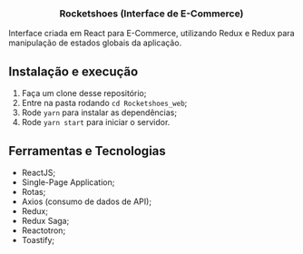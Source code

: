 <h3 align="center">
  Rocketshoes (Interface de E-Commerce)
</h3>

<p align="justify">Interface criada em React para E-Commerce, utilizando Redux e Redux para manipulação de estados globais da aplicação.</p>

## Instalação e execução

1. Faça um clone desse repositório;
2. Entre na pasta rodando `cd Rocketshoes_web`;
3. Rode `yarn` para instalar as dependências;
4. Rode `yarn start` para iniciar o servidor.

## Ferramentas e Tecnologias

- ReactJS;
- Single-Page Application;
- Rotas;
- Axios (consumo de dados de API);
- Redux;
- Redux Saga; 
- Reactotron;
- Toastify;
